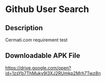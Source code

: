 # Github User Search

## Description
Cermati.com requirement test

## Downloadable APK File
https://drive.google.com/open?id=1zsYb7ThMuky9l3XJ2RUmkp2Mrh7Twz8n
